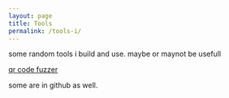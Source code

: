```yaml
---
layout: page
title: Tools
permalink: /tools-i/
---
```


some random tools i build and use. maybe or maynot be usefull 

<a href="https://rootkit.zip/tools/qrfuzz/index.html">qr code fuzzer</a>

 some are in github as well. 


